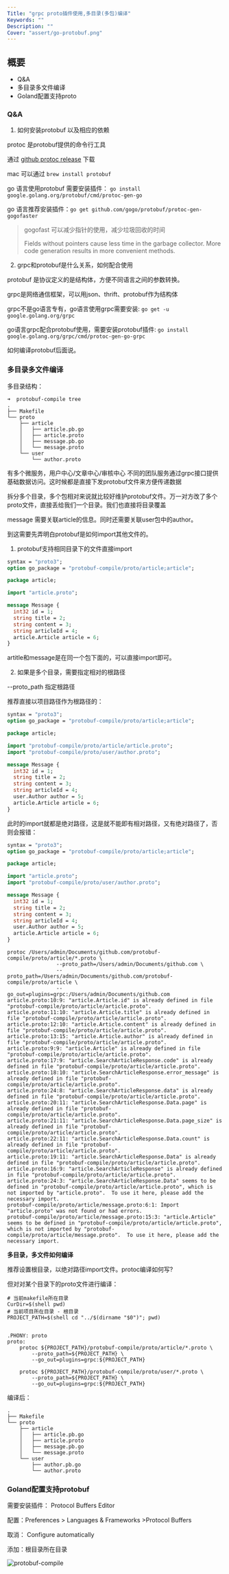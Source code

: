 ```yaml
---
Title: "grpc proto插件使用,多目录(多包)编译"
Keywords: ""
Description: ""
Cover: "assert/go-protobuf.png"
---
```


## 概要

- Q&A
- 多目录多文件编译
- Goland配置支持proto

### Q&A

1. 如何安装protobuf 以及相应的依赖

protoc 是protobuf提供的命令行工具

通过 [github protoc release](https://github.com/protocolbuffers/protobuf/releases/tag/v3.17.3) 下载

mac 可以通过 `brew install protobuf`

go 语言使用protobuf 需要安装插件： `go install google.golang.org/protobuf/cmd/protoc-gen-go`

go 语言推荐安装插件：`go get github.com/gogo/protobuf/protoc-gen-gogofaster`

> gogofast 可以减少指针的使用，减少垃圾回收的时间
>
> Fields without pointers cause less time in the garbage collector. More code generation results in more convenient methods.

2. grpc和protobuf是什么关系，如何配合使用

protobuf 是协议定义的是结构体，方便不同语言之间的参数转换。

grpc是网络通信框架，可以用json、thrift、protobuf作为结构体

grpc不是go语言专有，go语言使用grpc需要安装:  `go get -u google.golang.org/grpc`

go语言grpc配合protobuf使用，需要安装protobuf插件: `go install google.golang.org/grpc/cmd/protoc-gen-go-grpc`

如何编译protobuf后面说。



### 多目录多文件编译

多目录结构：

```shell
➜  protobuf-compile tree
.
├── Makefile
└── proto
    ├── article
    │   ├── article.pb.go
    │   ├── article.proto
    │   ├── message.pb.go
    │   └── message.proto
    └── user
        └── author.proto
```

有多个微服务，用户中心/文章中心/审核中心 不同的团队服务通过grpc接口提供基础数据访问。这时候都是直接下发protobuf文件来方便传递数据

拆分多个目录，多个包相对来说就比较好维护protobuf文件。万一对方改了多个proto文件，直接丢给我们一个目录。我们也直接将目录覆盖

message 需要关联article的信息。同时还需要关联user包中的author。

到这需要先弄明白protobuf是如何import其他文件的。

1. protobuf支持相同目录下的文件直接import

```protobuf
syntax = "proto3";
option go_package = "protobuf-compile/proto/article;article";

package article;

import "article.proto";

message Message {
  int32 id = 1;
  string title = 2;
  string content = 3;
  string articleId = 4;
  article.Article article = 6;
}
```

artitle和message是在同一个包下面的，可以直接import即可。

2. 如果是多个目录，需要指定相对的根路径

--proto_path 指定根路径

推荐直接以项目路径作为根路径的：

```protobuf
syntax = "proto3";
option go_package = "protobuf-compile/proto/article;article";

package article;

import "protobuf-compile/proto/article/article.proto";
import "protobuf-compile/proto/user/author.proto";

message Message {
  int32 id = 1;
  string title = 2;
  string content = 3;
  string articleId = 4;
  user.Author author = 5;
  article.Article article = 6;
}
```

此时的import就都是绝对路径，这是就不能即有相对路径，又有绝对路径了，否则会报错：

```protobuf
syntax = "proto3";
option go_package = "protobuf-compile/proto/article;article";

package article;

import "article.proto";
import "protobuf-compile/proto/user/author.proto";

message Message {
  int32 id = 1;
  string title = 2;
  string content = 3;
  string articleId = 4;
  user.Author author = 5;
  article.Article article = 6;
}
```

```shell
protoc /Users/admin/Documents/github.com/protobuf-compile/proto/article/*.proto \
                --proto_path=/Users/admin/Documents/github.com \
                --proto_path=/Users/admin/Documents/github.com/protobuf-compile/proto/article \
                --go_out=plugins=grpc:/Users/admin/Documents/github.com
article.proto:10:9: "article.Article.id" is already defined in file "protobuf-compile/proto/article/article.proto".
article.proto:11:10: "article.Article.title" is already defined in file "protobuf-compile/proto/article/article.proto".
article.proto:12:10: "article.Article.content" is already defined in file "protobuf-compile/proto/article/article.proto".
article.proto:13:15: "article.Article.author" is already defined in file "protobuf-compile/proto/article/article.proto".
article.proto:9:9: "article.Article" is already defined in file "protobuf-compile/proto/article/article.proto".
article.proto:17:9: "article.SearchArticleResponse.code" is already defined in file "protobuf-compile/proto/article/article.proto".
article.proto:18:10: "article.SearchArticleResponse.error_message" is already defined in file "protobuf-compile/proto/article/article.proto".
article.proto:24:8: "article.SearchArticleResponse.data" is already defined in file "protobuf-compile/proto/article/article.proto".
article.proto:20:11: "article.SearchArticleResponse.Data.page" is already defined in file "protobuf-compile/proto/article/article.proto".
article.proto:21:11: "article.SearchArticleResponse.Data.page_size" is already defined in file "protobuf-compile/proto/article/article.proto".
article.proto:22:11: "article.SearchArticleResponse.Data.count" is already defined in file "protobuf-compile/proto/article/article.proto".
article.proto:19:11: "article.SearchArticleResponse.Data" is already defined in file "protobuf-compile/proto/article/article.proto".
article.proto:16:9: "article.SearchArticleResponse" is already defined in file "protobuf-compile/proto/article/article.proto".
article.proto:24:3: "article.SearchArticleResponse.Data" seems to be defined in "protobuf-compile/proto/article/article.proto", which is not imported by "article.proto".  To use it here, please add the necessary import.
protobuf-compile/proto/article/message.proto:6:1: Import "article.proto" was not found or had errors.
protobuf-compile/proto/article/message.proto:15:3: "article.Article" seems to be defined in "protobuf-compile/proto/article/article.proto", which is not imported by "protobuf-compile/proto/article/message.proto".  To use it here, please add the necessary import.
```

**多目录，多文件如何编译**

推荐设置根目录，以绝对路径import文件。protoc编译如何写?

但对对某个目录下的proto文件进行编译：

```shell
# 当前makefile所在目录
CurDir=$(shell pwd)
# 当前项目所在目录 - 根目录
PROJECT_PATH=$(shell cd "../$(dirname "$0")"; pwd)


.PHONY: proto
proto:
	protoc ${PROJECT_PATH}/protobuf-compile/proto/article/*.proto \
		--proto_path=${PROJECT_PATH} \
		--go_out=plugins=grpc:${PROJECT_PATH}

	protoc ${PROJECT_PATH}/protobuf-compile/proto/user/*.proto \
		--proto_path=${PROJECT_PATH} \
		--go_out=plugins=grpc:${PROJECT_PATH}
```

编译后：

```
.
├── Makefile
└── proto
    ├── article
    │   ├── article.pb.go
    │   ├── article.proto
    │   ├── message.pb.go
    │   └── message.proto
    └── user
        ├── author.pb.go
        └── author.proto
```

### Goland配置支持protobuf

需要安装插件： Protocol Buffers Editor

配置：Preferences > Languages & Frameworks >Protocol Buffers

取消： Configure automatically

添加：根目录所在目录

![protobuf-compile](assert/protobuf-compile.png)

